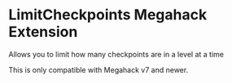 # LimitCheckpoints Megahack Extension
Allows you to limit how many checkpoints are in a level at a time

This is only compatible with Megahack v7 and newer.
